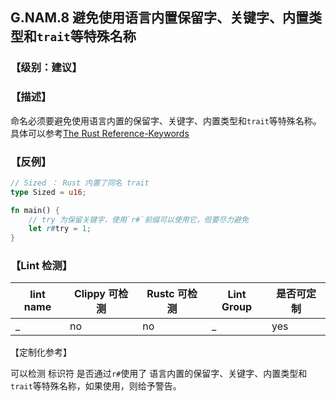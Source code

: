 ## G.NAM.8  避免使用语言内置保留字、关键字、内置类型和`trait`等特殊名称

### 【级别：建议】

### 【描述】

命名必须要避免使用语言内置的保留字、关键字、内置类型和`trait`等特殊名称。 具体可以参考[The Rust Reference-Keywords](https://doc.rust-lang.org/reference/keywords.html)

### 【反例】

```rust
// Sized ： Rust 内置了同名 trait 
type Sized = u16; 

fn main() {
    // try 为保留关键字，使用`r#`前缀可以使用它，但要尽力避免
    let r#try = 1;
}
```

### 【Lint 检测】

| lint name | Clippy 可检测 | Rustc 可检测 | Lint Group | 是否可定制 |
| --------- | ------------- | ------------ | ---------- | ---------- |
| _         | no            | no           | _          | yes        |

【定制化参考】

可以检测 标识符 是否通过`r#`使用了 语言内置的保留字、关键字、内置类型和`trait`等特殊名称，如果使用，则给予警告。